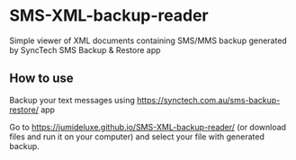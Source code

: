 # SMS-XML-backup-reader
Simple viewer of XML documents containing SMS/MMS backup generated by SyncTech SMS Backup &amp; Restore app

## How to use
Backup your text messages using https://synctech.com.au/sms-backup-restore/ app

Go to https://jumideluxe.github.io/SMS-XML-backup-reader/ (or download files and run it on your computer) and select your file with generated backup.
